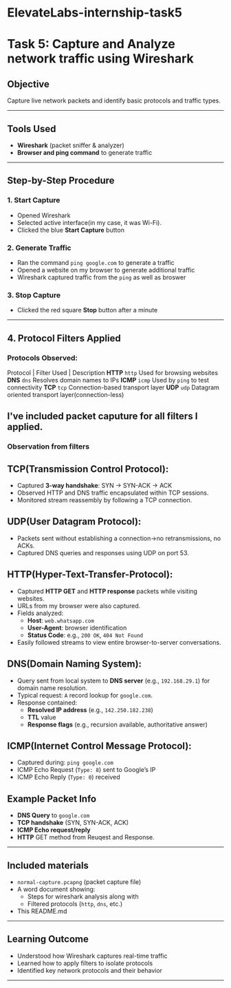 # ElevateLabs-internship-task5

# Task 5: Capture and Analyze network traffic using Wireshark

## Objective
 Capture live network packets and identify basic protocols and traffic types.

---

## Tools Used
- **Wireshark** (packet sniffer & analyzer)
- **Browser and ping command** to generate traffic

---

## Step-by-Step Procedure

### 1. Start Capture
- Opened Wireshark
- Selected active interface(in my case, it was Wi-Fi).
- Clicked the blue **Start Capture** button

### 2. Generate Traffic
- Ran the command `ping google.com` to generate a traffic
- Opened a website on my browser to generate additional traffic
- Wireshark captured traffic from the `ping` as well as broswer


### 3. Stop Capture
- Clicked the red square **Stop** button after a minute

---

## 4. Protocol Filters Applied

### Protocols Observed:

 Protocol | Filter Used | Description
 **HTTP**    `http`       Used for browsing websites 
 **DNS**     `dns`        Resolves domain names to IPs 
 **ICMP**    `icmp`       Used by `ping` to test connectivity 
 **TCP**     `tcp`        Connection-based transport layer 
 **UDP**     `udp`        Datagram oriented transport layer(connection-less)

I've included packet caputure for all filters I applied.
---

### Observation from filters
## TCP(Transmission Control Protocol):
- Captured **3-way handshake**: SYN → SYN-ACK → ACK
- Observed HTTP and DNS traffic encapsulated within TCP sessions.
- Monitored stream reassembly by following a TCP connection.

## UDP(User Datagram Protocol):
- Packets sent without establishing a connection->no retransmissions, no ACKs.
- Captured DNS queries and responses using UDP on port 53.

## HTTP(Hyper-Text-Transfer-Protocol):
- Captured **HTTP GET** and **HTTP response** packets while visiting websites.
- URLs from my browser were also captured.
- Fields analyzed:
  - **Host**: `web.whatsapp.com`
  - **User-Agent**: browser identification
  - **Status Code**: e.g., `200 OK`, `404 Not Found`
- Easily followed streams to view entire browser-to-server conversations.

## DNS(Domain Naming System):
- Query sent from local system to **DNS server** (e.g., `192.168.29.1`) for domain name resolution.
- Typical request: `A` record lookup for `google.com`.
- Response contained:
  - **Resolved IP address** (e.g., `142.250.182.238`)
  - **TTL** value
  - **Response flags** (e.g., recursion available, authoritative answer)

## ICMP(Internet Control Message Protocol):
- Captured during:
  `ping google.com`
- ICMP Echo Request (`Type: 8`) sent to Google’s IP
- ICMP Echo Reply (`Type: 0`) received

## Example Packet Info

- **DNS Query** to `google.com`
- **TCP handshake** (SYN, SYN-ACK, ACK)
- **ICMP Echo request/reply**
- **HTTP** GET method from Reuqest and Response.

---

## Included materials
- `normal-capture.pcapng` (packet capture file)
- A word document showing:
  - Steps for wireshark analysis along with 
  - Filtered protocols (`http`, `dns`, etc.)
- This README.md

---

## Learning Outcome
- Understood how Wireshark captures real-time traffic  
- Learned how to apply filters to isolate protocols  
- Identified key network protocols and their behavior

---


